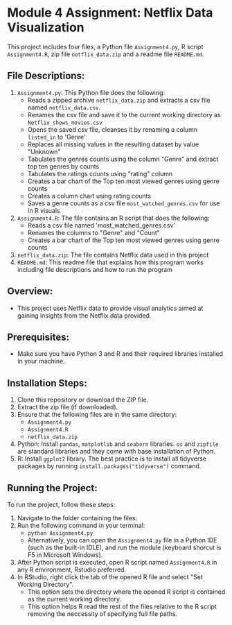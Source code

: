 # Module 4 Assignment: Netflix Data Visualization

This project includes four files, a Python file `Assignment4.py`, R script `Assignment4.R`, zip file `netflix_data.zip` and a readme file `README.md`.

## File Descriptions:
1. `Assignment4.py`: This Python file does the following:
   - Reads a zipped archive `netflix_data.zip` and extracts a csv file named `netflix_data.csv`.
   - Renames the csv file and save it to the current working directory as `Netflix_shows_movies.csv`
   - Opens the saved csv file, cleanses it by renaming a column `listed_in`  to 'Genre'
   - Replaces all missing values in the resulting dataset by value "Unknown"
   - Tabulates the genres counts using the column "Genre" and extract top ten genres by counts
   - Tabulates the ratings counts using "rating" column
   - Creates a bar chart of the Top ten most viewed genres using genre counts
   - Creates a column chart using rating counts
   - Saves a genre counts as a csv file `most_watched_genres.csv` for use in R visuals
3. `Assignment4.R`: The file contains an R script that does the following:
   - Reads a csv file named 'most_watched_genres.csv'
   - Renames the columns to "Genre" and "Count"
   - Creates a bar chart of the Top ten most viewed genres using genre counts
5. `netflix_data.zip`: The file contains Netflix data used in this project
6. `README.md`: This readme file that explains how this program works including file descriptions and how to run the program

## Overview:
- This project uses Netflix data to provide visual analytics aimed at gaining insights from the Netflix data provided.

## Prerequisites:
- Make sure you have Python 3 and R and their required libraries installed in your machine.

## Installation Steps:
1. Clone this repository or download the ZIP file.
2. Extract the zip file (if downloaded).
3. Ensure that the following files are in the same directory:
   - `Assignment4.py`
   - `Assignment4.R`
   - `netflix_data.zip`
4. Python: Install `pandas`, `matplotlib` and `seaborn` libraries. `os` and `zipfile` are standard libraries and they come with base installation of Python.
5. R: Install `ggplot2` library. The best practice is to install all tidyverse packages by running `install.packages("tidyverse")` command.

## Running the Project:
To run the project, follow these steps:
1. Navigate to the folder containing the files.
2. Run the following command in your terminal:
   - `python Assignment4.py`
   - Alternatively, you can open the `Assignment4.py` file in a Python IDE (such as the built-in IDLE), and run the module (keyboard shorcut is F5 in Microsoft Windows).
3. After Python script is executed, open R script named `Assignment4.R` in any R environment, Rstudio preferred.
4. In RStudio, right click the tab of the opened R file and select "Set Working Directory".
   - This option sets the directory where the opened R script is contained as the current working directory.
   - This option helps R read the rest of the files relative to the R script removing the neccessity of specifying full file paths. 
